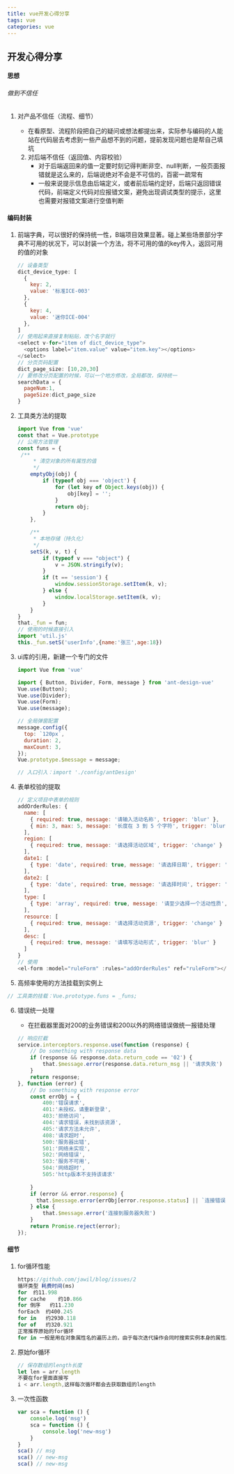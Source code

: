```yaml
---
title: vue开发心得分享
tags: vue
categories: vue
---
```


## 开发心得分享

#### 思想

######  做到不信任

1. 对产品不信任（流程、细节）
   - 在看原型、流程阶段把自己的疑问或想法都提出来，实际参与编码的人能站在代码层去考虑到一些产品想不到的问题，提前发现问题也是帮自己填坑

   2. 对后端不信任（返回值、内容校验）
       - 对于后端返回来的值一定要时刻记得判断非空、null判断，一般页面报错就是这么来的，后端说绝对不会是不可信的，百密一疏常有
       - 一般来说提示信息由后端定义，或者前后端约定好，后端只返回错误代码，前端定义代码对应报错文案，避免出现调试类型的提示，这里也需要对报错文案进行空值判断

#### 编码封装

1. 前端字典，可以很好的保持统一性，B端项目效果显著。碰上某些场景部分字典不可用的状况下，可以封装一个方法，将不可用的值的key传入，返回可用的值的对象

   ```js
   // 设备类型
   dict_device_type: [
     {
       key: 2,
       value: '标准ICE-003'
     },
     {
       key: 4,
       value: '迷你ICE-004'
     },
   ]
   // 使用起来直接复制粘贴，改个名字就行
   <select v-for="item of dict_device_type">
     <options label="item.value" value="item.key"></options>
   </select>
   // 分页页码配置
   dict_page_size: [10,20,30]
   // 要修改分页配置的时候，可以一个地方修改，全局都改，保持统一
   searchData = {
     pageNum:1,
     pageSize:dict_page_size
   }
   ```
   

   
2. 工具类方法的提取

   ```js
   import Vue from 'vue'
   const that = Vue.prototype
   // 公用方法管理
   const funs = {
   	/**
        * 清空对象的所有属性的值
        */
       emptyObj(obj) {
           if (typeof obj === 'object') {
               for (let key of Object.keys(obj)) {
                   obj[key] = '';
               }
               return obj;
           }
       },
   
       /**
        * 本地存储（持久化）
        */
       setS(k, v, t) {
           if (typeof v === "object") {
               v = JSON.stringify(v);
           }
           if (t == 'session') {
               window.sessionStorage.setItem(k, v);
           } else {
               window.localStorage.setItem(k, v);
           }
       }
   }
   that._fun = fun;
   // 使用的时候直接引入
   import 'util.js'
   this._fun.setS('userInfo',{name:'张三',age:18})
   ```

   

3. ui库的引用，新建一个专门的文件

   ```js
   import Vue from 'vue'
   
   import { Button, Divider, Form, message } from 'ant-design-vue'
   Vue.use(Button);
   Vue.use(Divider);
   Vue.use(Form);
   Vue.use(message);
   
   // 全局弹窗配置
   message.config({
     top: `120px`,
     duration: 2,
     maxCount: 3,
   });
   Vue.prototype.$message = message;
   
   // 入口引入：import './config/antDesign'
   ```

4. 表单校验的提取

   ```js
   // 定义项目中表单的规则
   addOrderRules: {
     name: [
       { required: true, message: '请输入活动名称', trigger: 'blur' },
       { min: 3, max: 5, message: '长度在 3 到 5 个字符', trigger: 'blur' }
     ],
     region: [
       { required: true, message: '请选择活动区域', trigger: 'change' }
     ],
     date1: [
       { type: 'date', required: true, message: '请选择日期', trigger: 'change' }
     ],
     date2: [
       { type: 'date', required: true, message: '请选择时间', trigger: 'change' }
     ],
     type: [
       { type: 'array', required: true, message: '请至少选择一个活动性质', trigger: 'change' }
     ],
     resource: [
       { required: true, message: '请选择活动资源', trigger: 'change' }
     ],
     desc: [
       { required: true, message: '请填写活动形式', trigger: 'blur' }
     ]
   }
   // 使用
   <el-form :model="ruleForm" :rules="addOrderRules" ref="ruleForm"></el-form>
   ```

   

5. 高频率使用的方法挂载到实例上

  ```js
  // 工具类的挂载：Vue.prototype.funs = _funs;
  ```

6. 错误统一处理

   - 在拦截器里面对200的业务错误和200以外的网络错误做统一报错处理

   ```js
   // 响应拦截
   service.interceptors.response.use(function (response) {
       // Do something with response data
       if (response && response.data.return_code == '02') {
           that.$message.error(response.data.return_msg || '请求失败')
       }
       return response;
   }, function (error) {
       // Do something with response error
       const errObj = {
           400:'错误请求',
           401:'未授权，请重新登录',
           403:'拒绝访问',
           404:'请求错误，未找到该资源',
           405:'请求方法未允许',
           408:'请求超时',
           500:'服务器出错',
           501:'网络未实现',
           502:'网络错误',
           503:'服务不可用',
           504:'网络超时',
           505:'http版本不支持该请求'
           
       }
       if (error && error.response) {
         that.$message.error(errObj[error.response.status] || `连接错误					${error.response.status}`);
       } else {
           that.$message.error('连接到服务器失败')
       }
       return Promise.reject(error);
   });
   ```



#### 细节

1. for循环性能

   ```js
   https://github.com/jawil/blog/issues/2
   循环类型	耗费时间(ms)
   for	约11.998
   for cache	约10.866
   for 倒序	约11.230
   forEach	约400.245
   for in	约2930.118
   for of	约320.921
   正常推荐原始的for循环
   for in 一般是用在对象属性名的遍历上的，由于每次迭代操作会同时搜索实例本身的属性以及原型链上的属性，所以效率低下
   ```

2. 原始for循环

   ```js
   // 保存数组的length长度
   let len = arr.length
   不要在for里面直接写
   i < arr.length,这样每次循环都会去获取数组的length
   ```

3. 一次性函数

   ```js
   var sca = function () {
       console.log('msg')
       sca = function () {
           console.log('new-msg')
       }
   }
   sca() // msg
   sca() // new-msg
   sca() // new-msg
   ```

   



